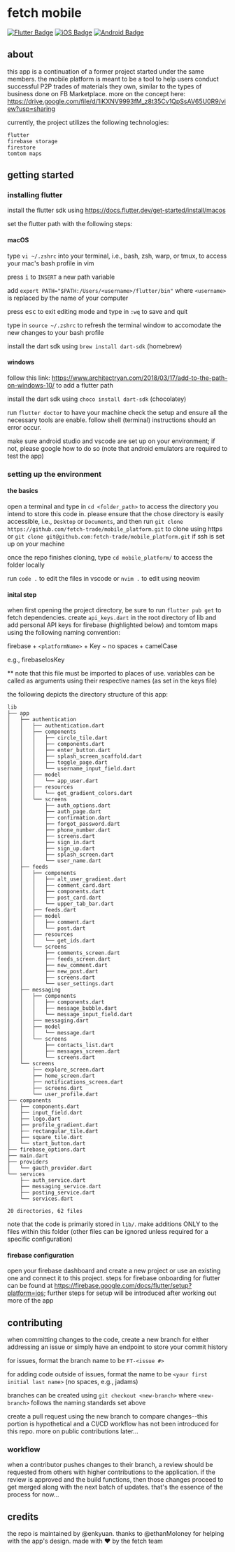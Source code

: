 # fetch mobile

<div id="badges">
  <a href="https://flutter.dev/"><img src="https://img.shields.io/badge/Flutter-%2302569B.svg?style=for-the-badge&logo=Flutter&logoColor=white" alt="Flutter Badge"/></a>
  <a href="https://www.apple.com/ios/ios-17/"><img src="https://img.shields.io/badge/iOS-000000?style=for-the-badge&logo=ios&logoColor=white" alt="iOS Badge"/></a>
  <a href="https://www.android.com/"><img src="https://img.shields.io/badge/Android-3DDC84?style=for-the-badge&logo=android&logoColor=white" alt="Android Badge"></a>
</div>

## about

this app is a continuation of a former project started under the same members. the mobile platform is meant to be a tool to help users conduct
successful P2P trades of materials they own, similar to the types of business done on FB Marketplace. more on the concept here: https://drive.google.com/file/d/1iKXNV9993fM_z8t35Cv1QpSsAV65U0R9/view?usp=sharing

currently, the project utilizes the following technologies:

    flutter
    firebase storage
    firestore
    tomtom maps

## getting started

### installing flutter

install the flutter sdk using https://docs.flutter.dev/get-started/install/macos

set the flutter path with the following steps:

#### macOS

type `vi ~/.zshrc` into your terminal, i.e., bash, zsh, warp, or tmux, to access your mac's bash profile in vim

press <kbd>i</kbd> to `INSERT` a new path variable

add `export PATH="$PATH:/Users/<username>/flutter/bin"` where `<username>` is replaced by the name of your computer

press <kbd>esc</kbd> to exit editing mode and type in `:wq` to save and quit

type in `source ~/.zshrc` to refresh the terminal window to accomodate the new changes to your bash profile

install the dart sdk using `brew install dart-sdk` (homebrew)

#### windows

follow this link: https://www.architectryan.com/2018/03/17/add-to-the-path-on-windows-10/ to add a flutter path

install the dart sdk using `choco install dart-sdk` (chocolatey)

run `flutter doctor` to have your machine check the setup and ensure all the necessary tools are enable. follow shell (terminal) instructions should an error occur.

make sure android studio and vscode are set up on your environment; if not, please google how to do so (note that android emulators are required to test the app)

### setting up the environment

#### the basics

open a terminal and type in `cd <folder_path>` to access the directory you intend to store this code in. please ensure that the chose directory is easily accessible, i.e., `Desktop` or `Documents`, and then run `git clone https://github.com/fetch-trade/mobile_platform.git` to clone using https or `git clone git@github.com:fetch-trade/mobile_platform.git` if ssh is set up on your machine

once the repo finishes cloning, type `cd mobile_platform/` to access the folder locally

run `code .` to edit the files in vscode or `nvim .` to edit using neovim

#### inital step

when first opening the project directory, be sure to run `flutter pub get` to fetch dependencies. create `api_keys.dart` in the root directory of lib and add personal API keys for firebase (highlighted below) and tomtom maps using the following naming convention:

firebase + `<platformName>` + Key  ~  no spaces + camelCase

e.g., firebaseIosKey

** note that this file must be imported to places of use. variables can be called as arguments using their respective names (as set in the keys file)

the following depicts the directory structure of this app:

```
lib
├── app
│   ├── authentication
│   │   ├── authentication.dart
│   │   ├── components
│   │   │   ├── circle_tile.dart
│   │   │   ├── components.dart
│   │   │   ├── enter_button.dart
│   │   │   ├── splash_screen_scaffold.dart
│   │   │   ├── toggle_page.dart
│   │   │   └── username_input_field.dart
│   │   ├── model
│   │   │   └── app_user.dart
│   │   ├── resources
│   │   │   └── get_gradient_colors.dart
│   │   └── screens
│   │       ├── auth_options.dart
│   │       ├── auth_page.dart
│   │       ├── confirmation.dart
│   │       ├── forgot_password.dart
│   │       ├── phone_number.dart
│   │       ├── screens.dart
│   │       ├── sign_in.dart
│   │       ├── sign_up.dart
│   │       ├── splash_screen.dart
│   │       └── user_name.dart
│   ├── feeds
│   │   ├── components
│   │   │   ├── alt_user_gradient.dart
│   │   │   ├── comment_card.dart
│   │   │   ├── components.dart
│   │   │   ├── post_card.dart
│   │   │   └── upper_tab_bar.dart
│   │   ├── feeds.dart
│   │   ├── model
│   │   │   ├── comment.dart
│   │   │   └── post.dart
│   │   ├── resources
│   │   │   └── get_ids.dart
│   │   └── screens
│   │       ├── comments_screen.dart
│   │       ├── feeds_screen.dart
│   │       ├── new_comment.dart
│   │       ├── new_post.dart
│   │       ├── screens.dart
│   │       └── user_settings.dart
│   ├── messaging
│   │   ├── components
│   │   │   ├── components.dart
│   │   │   ├── message_bubble.dart
│   │   │   └── message_input_field.dart
│   │   ├── messaging.dart
│   │   ├── model
│   │   │   └── message.dart
│   │   └── screens
│   │       ├── contacts_list.dart
│   │       ├── messages_screen.dart
│   │       └── screens.dart
│   └── screens
│       ├── explore_screen.dart
│       ├── home_screen.dart
│       ├── notifications_screen.dart
│       ├── screens.dart
│       └── user_profile.dart
├── components
│   ├── components.dart
│   ├── input_field.dart
│   ├── logo.dart
│   ├── profile_gradient.dart
│   ├── rectangular_tile.dart
│   ├── square_tile.dart
│   └── start_button.dart
├── firebase_options.dart
├── main.dart
├── providers
│   └── gauth_provider.dart
└── services
    ├── auth_service.dart
    ├── messaging_service.dart
    ├── posting_service.dart
    └── services.dart

20 directories, 62 files
```

note that the code is primarily stored in `lib/`. make additions ONLY to the files within this folder (other files can be ignored unless required for a specific configuration)

#### firebase configuration

open your firebase dashboard and create a new project or use an existing one and connect it to this project. steps for firebase onboarding for flutter can be found at https://firebase.google.com/docs/flutter/setup?platform=ios; further steps for setup will be introduced after working out more of the app

## contributing

when committing changes to the code, create a new branch for either addressing an issue or simply have an endpoint to store your commit history

for issues, format the branch name to be `FT-<issue #>`

for adding code outside of issues, format the name to be `<your first initial last name>` (no spaces, e.g., jadams)

branches can be created using `git checkout <new-branch>` where `<new-branch>` follows the naming standards set above

create a pull request using the new branch to compare changes--this portion is hypothetical and a CI/CD workflow has not been introduced for this repo. more on public contributions later...

### workflow

when a contributor pushes changes to their branch, a review should be requested from others with higher contributions to the application. if the review is approved and the build functions, then those changes proceed to get merged along with the next batch of updates. that's the essence of the process for now...

## credits

the repo is maintained by @enkyuan. thanks to @ethanMoloney for helping with the app's design. made with :heart: by the fetch team
